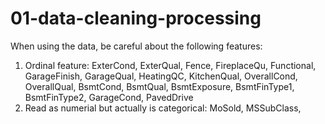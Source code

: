 # 01-data-cleaning-processing

When using the data, be careful about the following features:

1. Ordinal feature: ExterCond, ExterQual, Fence, FireplaceQu, Functional, GarageFinish, GarageQual, HeatingQC, KitchenQual, OverallCond, OverallQual, BsmtCond, BsmtQual, BsmtExposure, BsmtFinType1, BsmtFinType2, GarageCond, PavedDrive
2. Read as numerial but actually is categorical: MoSold, MSSubClass,
